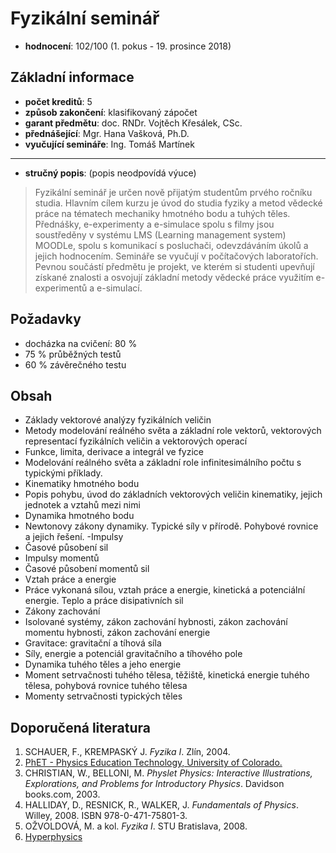 # Fyzikální seminář
* **hodnocení**: 102/100 (1. pokus - 19. prosince 2018)
## Základní informace
* **počet kreditů**: 5
* **způsob zakončení**: klasifikovaný zápočet
* **garant předmětu**: doc. RNDr. Vojtěch Křesálek, CSc.
* **přednášející**: Mgr. Hana Vašková, Ph.D.
* **vyučující semináře**: Ing. Tomáš Martínek
-------
* **stručný popis**: (popis neodpovídá výuce)
> Fyzikální seminář je určen nově přijatým studentům prvého ročníku studia. Hlavním cílem kurzu je úvod do studia fyziky a metod vědecké práce na tématech mechaniky hmotného bodu a tuhých těles. Přednášky, e-experimenty a e-simulace spolu s filmy jsou soustředěny v systému LMS (Learning management system) MOODLe, spolu s komunikací s posluchači, odevzdáváním úkolů a jejich hodnocením. Semináře se vyučují v počítačových laboratořích. Pevnou součástí předmětu je projekt, ve kterém si studenti upevňují získané znalosti a osvojují základní metody vědecké práce využitím e- experimentů a e-simulací. 
## Požadavky
- docházka na cvičení: 80 %
- 75 % průběžných testů
- 60 % závěrečného testu
## Obsah
- Základy vektorové analýzy fyzikálních veličin 
- Metody modelování reálného světa a základní role vektorů, vektorových representací fyzikálních veličin a vektorových operací
- Funkce, limita, derivace a integrál ve fyzice 
- Modelování reálného světa a základní role infinitesimálního počtu s typickými příklady. 
- Kinematiky hmotného bodu 
- Popis pohybu, úvod do základních vektorových veličin kinematiky, jejich jednotek a vztahů mezi nimi
- Dynamika hmotného bodu 
- Newtonovy zákony dynamiky. Typické síly v přírodě. Pohybové rovnice a jejich řešení. -Impulsy 
- Časové působení sil
- Impulsy momentů 
- Časové působení momentů sil
- Vztah práce a energie 
- Práce vykonaná sílou, vztah práce a energie, kinetická a potenciální energie. Teplo a práce disipativních sil
- Zákony zachování 
- Isolované systémy, zákon zachování hybnosti, zákon zachování momentu hybnosti, zákon zachování energie
- Gravitace: gravitační a tíhová síla 
- Síly, energie a potenciál gravitačního a tíhového pole
- Dynamika tuhého těles a jeho energie 
- Moment setrvačnosti tuhého tělesa, těžiště, kinetická energie tuhého tělesa, pohybová rovnice tuhého tělesa
- Momenty setrvačnosti typických těles 
## Doporučená literatura
1. SCHAUER, F., KREMPASKÝ J. *Fyzika I*. Zlín, 2004.
2. [PhET - Physics Education Technology, University of Colorado.](http://phet.colorado.edu/index.php)
3. CHRISTIAN, W., BELLONI, M. *Physlet Physics: Interactive Illustrations, Explorations, and Problems for Introductory Physics*. Davidson books.com, 2003.
4. HALLIDAY, D., RESNICK, R., WALKER, J. *Fundamentals of Physics*. Willey, 2008. ISBN 978-0-471-75801-3.
5. OŽVOLDOVÁ, M. a kol. *Fyzika I*. STU Bratislava, 2008.
6. [Hyperphysics](http://hyperphysics.phy-astr.gsu.edu/hbase/hframe.html)

